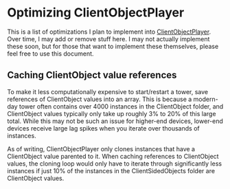 # Optimizing ClientObjectPlayer
This is a list of optimizations I plan to implement into [ClientObjectPlayer](https://github.com/UTheDev/softlocked/blob/main/src/client/ClientPackages/TowerPlayer/ClientObjectPlayer.lua). Over time, I may add or remove stuff here. I may not actually implement these soon, but for those that want to implement these themselves, please feel free to use this document.

## Caching ClientObject value references
To make it less computationally expensive to start/restart a tower, save references of ClientObject values into an array. This is because a modern-day tower often contains over 4000 instances in the ClientObject folder, and ClientObject values typically only take up roughly 3% to 20% of this large total. While this may not be such an issue for higher-end devices, lower-end devices receive large lag spikes when you iterate over thousands of instances.

As of writing, ClientObjectPlayer only clones instances that have a ClientObject value parented to it. When caching references to ClientObject values, the cloning loop would only have to iterate through significantly less instances if just 10% of the instances in the ClientSidedObjects folder are ClientObject values.
